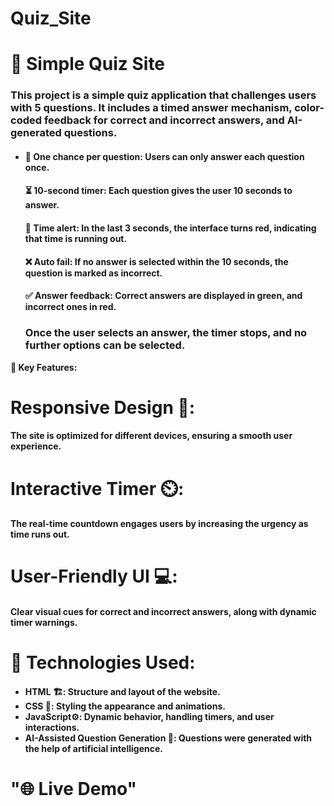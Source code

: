# Quiz_Site

<h1> <b> 🚀 Simple Quiz Site</b></h1>

<h3>This project is a simple quiz application that challenges users with 5 questions. It includes a timed answer mechanism, color-coded feedback for correct and incorrect answers, and AI-generated questions.</h2>

<ul> <li> 
<h4>🎯 One chance per question: Users can only answer each question once.</h4>

<h4>⏳ 10-second timer: Each question gives the user 10 seconds to answer.</h4>

<h4>🚨 Time alert: In the last 3 seconds, the interface turns red, indicating that time is running out.</h4>

<h4>❌ Auto fail: If no answer is selected within the 10 seconds, the question is marked as incorrect.</h4>

<h4>✅ Answer feedback: Correct answers are displayed in green, and incorrect ones in red.</h4>

<h3>Once the user selects an answer, the timer stops, and no further options can be selected.</h3>
</li> </ul>

<b>🔑 Key Features:</b>

<h1>Responsive Design 📱: </h1>

<h4>The site is optimized for different devices, ensuring a smooth user experience.</h4>

<h1>Interactive Timer ⏲️:</h1>

<h4>The real-time countdown engages users by increasing the urgency as time runs out.</h4>

<h1>User-Friendly UI 💻:</h1>

<h4>Clear visual cues for correct and incorrect answers, along with dynamic timer warnings.</h4>

<h1>🚀 Technologies Used:</h1>

<h4>
<ul> 
<li><b>HTML 🏗️: </b> Structure and layout of the website.</li>
<li><b>CSS 🎨: </b> Styling the appearance and animations.</li>
<li><b>JavaScript⚙️:</b> Dynamic behavior, handling timers, and user interactions.</li>
<li> <b> AI-Assisted Question Generation 🤖:</b> Questions were generated with the help of artificial intelligence.</li>
 </ul> 
 </h4>

# <h1> <b> "🌐 Live Demo" </b> </h1>
